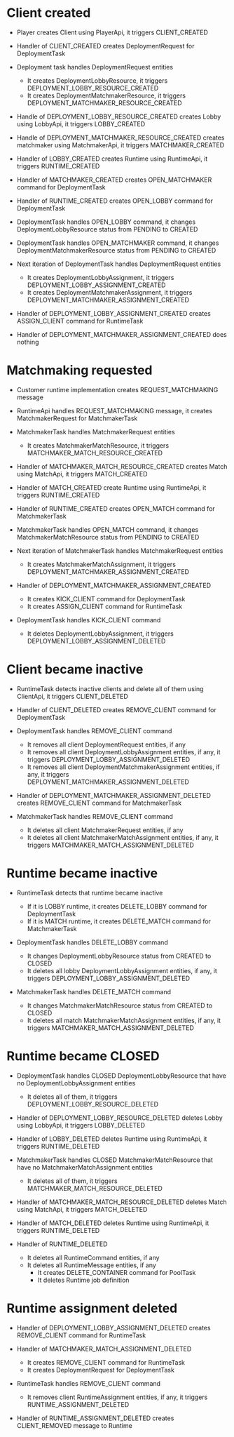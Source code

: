 # Client created

- Player creates Client using PlayerApi, it triggers CLIENT_CREATED
- Handler of CLIENT_CREATED creates DeploymentRequest for DeploymentTask

- Deployment task handles DeploymentRequest entities
    - It creates DeploymentLobbyResource, it triggers DEPLOYMENT_LOBBY_RESOURCE_CREATED
    - It creates DeploymentMatchmakerResource, it triggers DEPLOYMENT_MATCHMAKER_RESOURCE_CREATED

- Handle of DEPLOYMENT_LOBBY_RESOURCE_CREATED creates Lobby using LobbyApi, it triggers LOBBY_CREATED
- Handle of DEPLOYMENT_MATCHMAKER_RESOURCE_CREATED creates matchmaker using MatchmakerApi, it triggers
  MATCHMAKER_CREATED

- Handler of LOBBY_CREATED creates Runtime using RuntimeApi, it triggers RUNTIME_CREATED
- Handler of MATCHMAKER_CREATED creates OPEN_MATCHMAKER command for DeploymentTask
- Handler of RUNTIME_CREATED creates OPEN_LOBBY command for DeploymentTask

- DeploymentTask handles OPEN_LOBBY command, it changes DeploymentLobbyResource status from PENDING to CREATED
- DeploymentTask handles OPEN_MATCHMAKER command, it changes DeploymentMatchmakerResource status from PENDING to CREATED

- Next iteration of DeploymentTask handles DeploymentRequest entities
    - It creates DeploymentLobbyAssignment, it triggers DEPLOYMENT_LOBBY_ASSIGNMENT_CREATED
    - It creates DeploymentMatchmakerAssignment, it triggers DEPLOYMENT_MATCHMAKER_ASSIGNMENT_CREATED

- Handler of DEPLOYMENT_LOBBY_ASSIGNMENT_CREATED creates ASSIGN_CLIENT command for RuntimeTask
- Handler of DEPLOYMENT_MATCHMAKER_ASSIGNMENT_CREATED does nothing

# Matchmaking requested

- Customer runtime implementation creates REQUEST_MATCHMAKING message
- RuntimeApi handles REQUEST_MATCHMAKING message, it creates MatchmakerRequest for MatchmakerTask
- MatchmakerTask handles MatchmakerRequest entities
    - It creates MatchmakerMatchResource, it triggers MATCHMAKER_MATCH_RESOURCE_CREATED
- Handler of MATCHMAKER_MATCH_RESOURCE_CREATED creates Match using MatchApi, it triggers MATCH_CREATED
- Handler of MATCH_CREATED create Runtime using RuntimeApi, it triggers RUNTIME_CREATED
- Handler of RUNTIME_CREATED creates OPEN_MATCH command for MatchmakerTask

- MatchmakerTask handles OPEN_MATCH command, it changes MatchmakerMatchResource status from PENDING to CREATED

- Next iteration of MatchmakerTask handles MatchmakerRequest entities
    - It creates MatchmakerMatchAssignment, it triggers DEPLOYMENT_MATCHMAKER_ASSIGNMENT_CREATED

- Handler of DEPLOYMENT_MATCHMAKER_ASSIGNMENT_CREATED
    - It creates KICK_CLIENT command for DeploymentTask
    - It creates ASSIGN_CLIENT command for RuntimeTask

- DeploymentTask handles KICK_CLIENT command
    - It deletes DeploymentLobbyAssignment, it triggers DEPLOYMENT_LOBBY_ASSIGNMENT_DELETED

# Client became inactive

- RuntimeTask detects inactive clients and delete all of them using ClientApi, it triggers CLIENT_DELETED

- Handler of CLIENT_DELETED creates REMOVE_CLIENT command for DeploymentTask

- DeploymentTask handles REMOVE_CLIENT command
    - It removes all client DeploymentRequest entities, if any
    - It removes all client DeploymentLobbyAssignment entities, if any, it triggers DEPLOYMENT_LOBBY_ASSIGNMENT_DELETED
    - It removes all client DeploymentMatchmakerAssignment entities, if any, it triggers
      DEPLOYMENT_MATCHMAKER_ASSIGNMENT_DELETED

- Handler of DEPLOYMENT_MATCHMAKER_ASSIGNMENT_DELETED creates REMOVE_CLIENT command for MatchmakerTask
- MatchmakerTask handles REMOVE_CLIENT command
    - It deletes all client MatchmakerRequest entities, if any
    - It deletes all client MatchmakerMatchAssignment entities, if any, it triggers MATCHMAKER_MATCH_ASSIGNMENT_DELETED

# Runtime became inactive

- RuntimeTask detects that runtime became inactive
    - If it is LOBBY runtime, it creates DELETE_LOBBY command for DeploymentTask
    - If it is MATCH runtime, it creates DELETE_MATCH command for MatchmakerTask

- DeploymentTask handles DELETE_LOBBY command
    - It changes DeploymentLobbyResource status from CREATED to CLOSED
    - It deletes all lobby DeploymentLobbyAssignment entities, if any, it triggers DEPLOYMENT_LOBBY_ASSIGNMENT_DELETED

- MatchmakerTask handles DELETE_MATCH command
    - It changes MatchmakerMatchResource status from CREATED to CLOSED
    - It deletes all match MatchmakerMatchAssignment entities, if any, it triggers MATCHMAKER_MATCH_ASSIGNMENT_DELETED

# Runtime became CLOSED

- DeploymentTask handles CLOSED DeploymentLobbyResource that have no DeploymentLobbyAssignment entities
    - It deletes all of them, it triggers DEPLOYMENT_LOBBY_RESOURCE_DELETED

- Handler of DEPLOYMENT_LOBBY_RESOURCE_DELETED deletes Lobby using LobbyApi, it triggers LOBBY_DELETED
- Handler of LOBBY_DELETED deletes Runtime using RuntimeApi, it triggers RUNTIME_DELETED

- MatchmakerTask handles CLOSED MatchmakerMatchResource that have no MatchmakerMatchAssignment entities
    - It deletes all of them, it triggers MATCHMAKER_MATCH_RESOURCE_DELETED

- Handler of MATCHMAKER_MATCH_RESOURCE_DELETED deletes Match using MatchApi, it triggers MATCH_DELETED
- Handler of MATCH_DELETED deletes Runtime using RuntimeApi, it triggers RUNTIME_DELETED

- Handler of RUNTIME_DELETED
    - It deletes all RuntimeCommand entities, if any
    - It deletes all RuntimeMessage entities, if any
        - It creates DELETE_CONTAINER command for PoolTask
        - It deletes Runtime job definition

# Runtime assignment deleted

- Handler of DEPLOYMENT_LOBBY_ASSIGNMENT_DELETED creates REMOVE_CLIENT command for RuntimeTask
- Handler of MATCHMAKER_MATCH_ASSIGNMENT_DELETED
    - It creates REMOVE_CLIENT command for RuntimeTask
    - It creates DeploymentRequest for DeploymentTask

- RuntimeTask handles REMOVE_CLIENT command
    - It removes client RuntimeAssignment entities, if any, it triggers RUNTIME_ASSIGNMENT_DELETED
- Handler of RUNTIME_ASSIGNMENT_DELETED creates CLIENT_REMOVED message to Runtime
